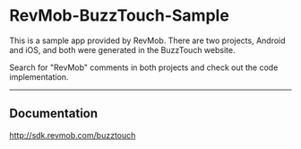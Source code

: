 RevMob-BuzzTouch-Sample
=======================

This is a sample app provided by RevMob. There are two projects, Android and iOS, and both were generated in the BuzzTouch website. 

Search for "RevMob" comments in both projects and check out the code implementation.

-------------
Documentation
-------------

http://sdk.revmob.com/buzztouch
